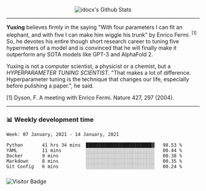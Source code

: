 <div align="center">
    <img align="center" src="https://github-readme-stats.vercel.app/api?username=idocx&show_icons=true&count_private=true&hide_border=true" alt="idocx's Github Stats"></img>
</div>

---

**Yuxing** believes firmly in the saying "With four parameters I can fit an elephant, and with five I can make him wiggle his trunk" by Enrico Fermi. <sup>[1]</sup> So, he devotes his entire though short research career to tuning five hypermeters of a model and is convinced that he will finally make it outperform any SOTA models like GPT-3 and AlphaFold 2.

Yuxing is not a computer scientist, a physicist or a chemist, but a *HYPERPARAMETER TUNING SCIENTIST*. "That makes a lot of difference. Hyperparameter tuning is the technique that changes our life, especially before pulishing a paper.", he said.

[1] Dyson, F. A meeting with Enrico Fermi. Nature 427, 297 (2004).


---

### 📊 Weekly development time
<!--START_SECTION:waka-->
```text
Week: 07 January, 2021 - 14 January, 2021

Python       41 hrs 34 mins  ████████████████████████▓   98.53 % 
YAML         11 mins         ░░░░░░░░░░░░░░░░░░░░░░░░░   00.44 % 
Docker       9 mins          ░░░░░░░░░░░░░░░░░░░░░░░░░   00.38 % 
Markdown     8 mins          ░░░░░░░░░░░░░░░░░░░░░░░░░   00.35 % 
Git Config   6 mins          ░░░░░░░░░░░░░░░░░░░░░░░░░   00.24 % 
```
<!--END_SECTION:waka-->

### 

![Visitor Badge](https://visitor-badge.laobi.icu/badge?page_id=idocx.idocx)